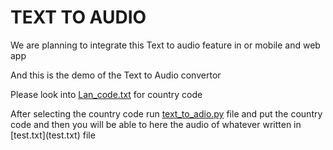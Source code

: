 # TEXT TO AUDIO

We are planning to integrate this Text to audio feature in or mobile and web app

And this is the demo of the Text to Audio convertor

Please look into [Lan_code.txt](https://github.com/ashish807/OCR-and-language-translation/blob/master/Text_to_audio/Lan_code.txt) for country code

After selecting the country code run [text_to_adio.py](https://github.com/ashish807/OCR-and-language-translation/blob/master/Text_to_audio/text_to_audio.py) file and put the country code 
and then you will be able to here the audio of whatever written in [test.txt](test.txt\) file
